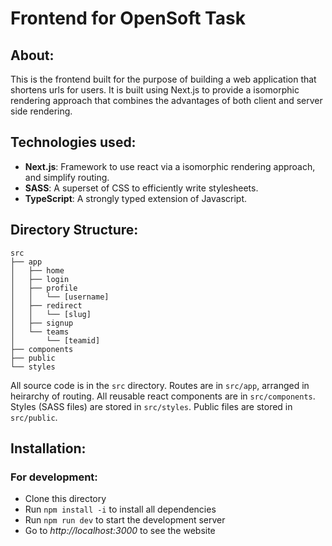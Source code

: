 # Frontend for OpenSoft Task

## About:
This is the frontend built for the purpose of building a web application that shortens urls for users. It is built using Next.js to provide a isomorphic rendering approach that combines the advantages of both client and server side rendering. 

## Technologies used:
- **Next.js**: Framework to use react via a isomorphic rendering approach, and simplify routing.
- **SASS**: A superset of CSS to efficiently write stylesheets.
- **TypeScript**: A strongly typed extension of Javascript.

## Directory Structure:

```
src  
├── app  
│   ├── home  
│   ├── login  
│   ├── profile  
│   │   └── [username]  
│   ├── redirect  
│   │   └── [slug]  
│   ├── signup  
│   └── teams  
│       └── [teamid]  
├── components   
├── public  
└── styles
```
All source code is in the `src` directory. Routes are in `src/app`, arranged in heirarchy of routing. All reusable react components are in `src/components`. Styles (SASS files) are stored in `src/styles`. Public files are stored in `src/public`.

## Installation:

### For development:
- Clone this directory
- Run `npm install -i` to install all dependencies
- Run `npm run dev` to start the development server
- Go to *http://localhost:3000* to see the website


